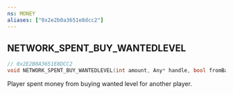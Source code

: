 ```yaml
---
ns: MONEY
aliases: ["0x2e2b0a3651e8dcc2"]
---
```

## NETWORK_SPENT_BUY_WANTEDLEVEL

```c
// 0x2E2B0A3651E8DCC2
void NETWORK_SPENT_BUY_WANTEDLEVEL(int amount, Any* handle, bool fromBank, bool fromBankAndWallet, int npcProvider);
```

Player spent money from buying wanted level for another player.

